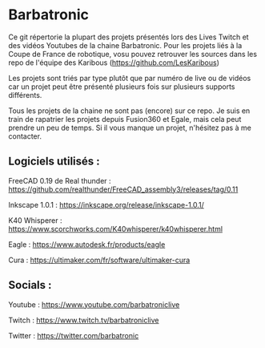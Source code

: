 # Barbatronic

Ce git répertorie la plupart des projets présentés lors des Lives Twitch et des vidéos Youtubes de la chaine Barbatronic. Pour les projets liés à la Coupe de France de robotique, vosu pouvez retrouver les sources dans les repo de l'équipe des Karibous (https://github.com/LesKaribous)

Les projets sont triés par type plutôt que par numéro de live ou de vidéos car un projet peut être présenté plusieurs fois sur plusieurs supports différents.

Tous les projets de la chaine ne sont pas (encore) sur ce repo. Je suis en train de rapatrier les projets depuis Fusion360 et Egale, mais cela peut prendre un peu de temps. Si il vous manque un projet, n'hésitez pas à me contacter.

## Logiciels utilisés :

FreeCAD 0.19 de Real thunder : https://github.com/realthunder/FreeCAD_assembly3/releases/tag/0.11

Inkscape 1.0.1 : https://inkscape.org/release/inkscape-1.0.1/

K40 Whisperer : https://www.scorchworks.com/K40whisperer/k40whisperer.html

Eagle : https://www.autodesk.fr/products/eagle

Cura : https://ultimaker.com/fr/software/ultimaker-cura

## Socials :

Youtube   : https://www.youtube.com/barbatroniclive

Twitch    : https://www.twitch.tv/barbatroniclive

Twitter   : https://twitter.com/barbatronic
